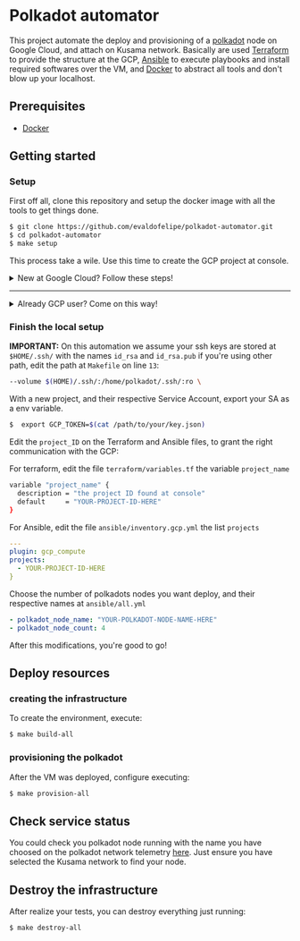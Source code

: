 # Polkadot automator

This project automate the deploy and provisioning of a [polkadot](https://polkadot.network) node on Google Cloud, and attach on Kusama network. Basically are used [Terraform](https://www.terraform.io) to provide the structure at the GCP, [Ansible](https://www.ansible.com) to execute playbooks and install required softwares over the VM, and [Docker](https://www.docker.com) to abstract all tools and don't blow up your localhost.

## Prerequisites

* [Docker](https://docs.docker.com/engine/installation/)

## Getting started

### Setup

First off all, clone this repository and setup the docker image with all the tools to get things done.

```bash
$ git clone https://github.com/evaldofelipe/polkadot-automator.git
$ cd polkadot-automator
$ make setup
```

This process take a wile. Use this time to create the GCP project at console.


<details>
<summary>New at Google Cloud? Follow these steps!</summary>
<br>

- If you don't have a GCP account yet, you could use the the free trial provide by google to execute this project.
You can create your free account [here](https://cloud.google.com/free).

- After create the account ready, you need create a project. Follow [this](https://cloud.google.com/resource-manager/docs/creating-managing-projects) documentation to guide you.

**IMPORTANT:**
Choose a project name as you want, and store the `project_ID` not the project name! You'll use later on the project.

- After the project was created, we need interact with GCP using a Service Account, an key file provide to use cloud API's. Follow [this](https://cloud.google.com/iam/docs/creating-managing-service-accounts#creating) guide to create the Service Account, download the json file, and store the file on a security place. Ansible and terraform will use this key to interact with GCP.

- On this automation are possible to choose the region where your VM are deployed, but as a new GCP user, I recommend, don't worry about it, and use the default region already set here.

<br><br>
</details>

___

<details>
<summary> Already GCP user? Come on this way!</summary>
<br>

- At this time, this project don't support the project automatic creation, because the trial account don't have a main organization to control the projects. So it's necessary create a new project on the console.

- Create the project and store and store the `project_ID`. You'll use later on the project.

- Create a Service Account on the new project, download the json, and store the file on a security place. Ansible and terraform will use this key to interact with GCP.

- If you want change the default Region and Zones defined here, just keep in mind to don't forget to select the right variables. If you need, take a look on the regions [list](https://cloud.google.com/compute/docs/regions-zones).

<br><br>
</details>


### Finish the local setup

**IMPORTANT:** On this automation we assume your ssh keys are stored at `$HOME/.ssh/` with the names `id_rsa` and `id_rsa.pub` if you're using other path, edit the path at `Makefile` on line `13`:

```bash
--volume $(HOME)/.ssh/:/home/polkadot/.ssh/:ro \
```

With a new project, and their respective Service Account, export your SA as a env variable.


```bash
$  export GCP_TOKEN=$(cat /path/to/your/key.json)
```

Edit the `project_ID` on the Terraform and Ansible files, to grant the right communication with the GCP:

For terraform, edit the file `terraform/variables.tf` the variable `project_name`
```bash
variable "project_name" {
  description = "the project ID found at console"
  default     = "YOUR-PROJECT-ID-HERE"
}
```

For Ansible, edit the file `ansible/inventory.gcp.yml` the list `projects`

```yaml
---
plugin: gcp_compute
projects:
  - YOUR-PROJECT-ID-HERE
}
```

Choose the number of polkadots nodes you want deploy, and their respective names at `ansible/all.yml`

```yaml
- polkadot_node_name: "YOUR-POLKADOT-NODE-NAME-HERE"
- polkadot_node_count: 4
```

After this modifications, you're good to go!

## Deploy resources

### creating the infrastructure

To create the environment, execute:

```bash
$ make build-all
```

### provisioning the polkadot

After the VM was deployed, configure executing:

```bash
$ make provision-all
```

## Check service status

You could check you polkadot node running with the name you have choosed on the polkadot network telemetry [here](https://telemetry.polkadot.io/). Just ensure you have selected the Kusama network to find your node.


## Destroy the infrastructure

After realize your tests, you can destroy everything just running:

```bash
$ make destroy-all
```
